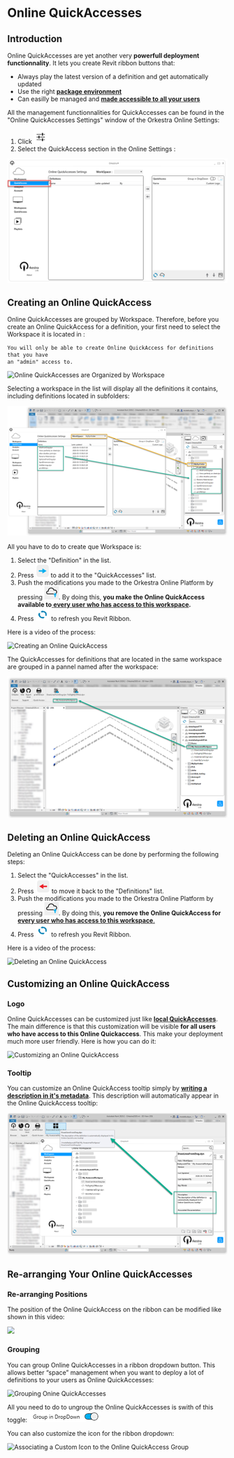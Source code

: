 # Online QuickAccesses

## Introduction

Online QuickAccesses are yet another very **powerfull deployment functionnality**. It lets you create Revit ribbon buttons that:

* Always play the latest version of a definition and get automatically updated
* Use the right [**package environment**](../orkestra-desktop-app/what-is-a-workspace.md#package-settings)&#x20;
* Can easilly be managed and [**made accessible to all your users**](../orkestra-desktop-app/what-is-a-workspace.md#user-settings)&#x20;

All the management functionnalities for QuickAccesses can be found in the "Online QuickAccesses Settings" window of the Orkestra Online Settings:

1. Click ![](../.gitbook/assets/settings.PNG)&#x20;
2. Select the QuickAccess section in the Online Settings : &#x20;

![Online QuickAssesses Settings Window](../.gitbook/assets/onlinequickaccesses.png)

## Creating an Online QuickAccess

Online QuickAccesses are grouped by Workspace. Therefore, before you create an Online QuickAccess for a definition, your first need to select the Workspace it is located in : &#x20;

```
You will only be able to create Online QuickAccess for definitions that you have
an "admin" access to.
```

![Online QuickAccesses are Organized by Workspace](../.gitbook/assets/onlineqa\_wsselection.gif)

Selecting a workspace in the list will display all the definitions it contains, including definitions located in subfolders:&#x20;

![](../.gitbook/assets/onlineqasubstructure.png)

All you have to do to create que Workspace is:

1. Select the "Definition" in the list.
2. Press ![](../.gitbook/assets/addtoqa.png) to add it to the "QuickAccesses" list.
3. Push the modifications you made to the Orkestra Online Platform by pressing ![](../.gitbook/assets/pushtocloud.png). By doing this, **you make the Online QuickAccess available to**[ **every user who has access to this workspace**](../orkestra-desktop-app/what-is-a-workspace.md#user-settings)**.**
4. Press ![](../.gitbook/assets/refresh.png) to refresh you Revit Ribbon.

Here is a video of the process: &#x20;

![Creating an Online QuickAccess](../.gitbook/assets/onlineqa\_creation.gif)

The QuickAccesses for definitions that are located in the same workspace are grouped in a pannel named after the workspace: &#x20;

![](../.gitbook/assets/ribbonpannel.png)

## Deleting an Online QuickAccess

Deleting an Online QuickAccess can be done by performing the following steps:

1. Select the "QuickAccesses" in the list.
2. Press ![](../.gitbook/assets/removeqa.png) to move it back to the "Definitions" list.
3. Push the modifications you made to the Orkestra Online Platform by pressing ![](../.gitbook/assets/pushtocloud.png). By doing this, **you remove the Online QuickAccess for** [**every user who has access to this workspace**.](../orkestra-desktop-app/what-is-a-workspace.md#user-settings)
4. Press ![](../.gitbook/assets/refresh.png) to refresh you Revit Ribbon.

Here is a video of the process: &#x20;

![Deleting an Online QuickAccess](../.gitbook/assets/onlineqa\_deletion.gif)

## Customizing an Online QuickAccess

### Logo

Online QuickAccesses can be customized just like [**local QuickAccesses**](local-quickaccesses.md). The main difference is that this customization will be visible **for all users who have access to this Online Quickaccess**. This make your deployment much more user friendly. Here is how you can do it: &#x20;

![Customizing an Online QuickAccess](../.gitbook/assets/onlineqa\_customization.gif)

### Tooltip

You can customize an Online QuickAccess tooltip simply by [**writing a description in it's metadata**](../orkestra-desktop-app/definition-metadata-and-documentation-1.md#description). This description will automatically appear in the Online QuickAccess tooltip: &#x20;

![](../.gitbook/assets/qatooltip.png)

## Re-arranging Your Online QuickAccesses

### Re-arranging Positions

The position of the Online QuickAccess on the ribbon can be modified like shown in this video:

![](../.gitbook/assets/onlineqa\_rearranging.gif)

### Grouping

You can group Online QuickAccesses in a ribbon dropdown button. This allows better “space” management when you want to deploy a lot of definitions to your users as Online QuickAccesses: &#x20;

![Grouping Onine QuickAccesses](../.gitbook/assets/onlineqa\_grouping.gif)

All you need to do to ungroup the Online QuickAccesses is swith of this toggle: ![](../.gitbook/assets/grouping-toggle.png)&#x20;

You can also customize the icon for the ribbon dropdown: &#x20;

![Associating a Custom Icon to the Online QuickAccess Group](../.gitbook/assets/onlineqa\_groupcustomization.gif)





##
